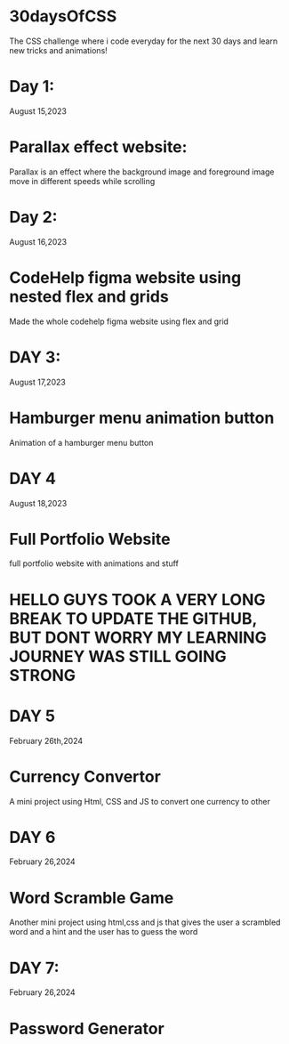 # 30daysOfCSS
The CSS challenge where i code everyday for the next 30 days and learn new tricks and animations!
# Day 1:
August 15,2023
# Parallax effect website: 
Parallax is an effect where the background image and foreground image move in different speeds while scrolling
# Day 2:
August 16,2023
# CodeHelp figma website using nested flex and grids
Made the whole codehelp figma website using flex and grid
# DAY 3:
August 17,2023
# Hamburger menu animation button
Animation of a hamburger menu button
# DAY 4
August 18,2023
# Full Portfolio Website
full portfolio website with animations and stuff
# HELLO GUYS TOOK A VERY LONG BREAK TO UPDATE THE GITHUB, BUT DONT WORRY MY LEARNING JOURNEY WAS STILL GOING STRONG
# DAY 5
February 26th,2024
# Currency Convertor
A mini project using Html, CSS and JS to convert one currency to other
# DAY 6 
February 26,2024
# Word Scramble Game
Another mini project using html,css and js that gives the user a scrambled word and a hint and the user has to guess the word
# DAY 7:
February 26,2024
# Password Generator
